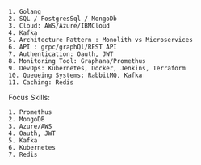     1. Golang
    2. SQL / PostgresSql / MongoDb
    3. Cloud: AWS/Azure/IBMCloud
    4. Kafka
    5. Architecture Pattern : Monolith vs Microservices
    6. API : grpc/graphQl/REST API
    7. Authentication: Oauth, JWT
    8. Monitoring Tool: Graphana/Promethus
    9. DevOps: Kubernetes, Docker, Jenkins, Terraform
    10. Queueing Systems: RabbitMQ, Kafka
    11. Caching: Redis




Focus Skills:

    1. Promethus
    2. MongoDB
    3. Azure/AWS
    4. Oauth, JWT
    5. Kafka
    6. Kubernetes
    7. Redis